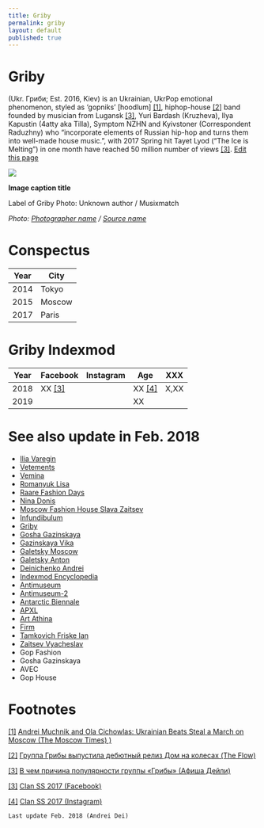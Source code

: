 ```yaml
---
title: Griby
permalink: griby
layout: default
published: true
---
```


# Griby

(Ukr. Гриби; Est. 2016, Kiev) is an Ukrainian, UkrPop emotional phenomenon, styled as ‘gopniks’ [hoodlum] <span id="a1">[\[1\]](#f1)</span>, hiphop-house <span id="a2">[\[2\]](#f2)</span> band founded by musician from Lugansk <span id="a3">[\[3\]](#f3)</span>, Yuri Bardash (Kruzheva), Ilya Kapustin (4atty aka Tilla), Symptom NZHN and Kyivstoner (Correspondent Raduzhny) who “incorporate elements of Russian hip-hop and turns them into well-made house music.”, with 2017 Spring hit Tayet Lyod (“The Ice is Melting”) in one month have reached 50 million number of views <span id="a3">[\[3\]](#f3)</span>. [Edit this page](http://prose.io/#indexmod/encyclopedia/edit/master/griby.md)

![](/encyclopedia/images/image-name.jpg)

**Image caption title**

Label of Griby
Photo: Unknown author / Musixmatch

*Photo: [Photographer name](/photographer-name-page) / [Source name](/source-name-page)*

# Conspectus

|Year|City|
|----|-----|
|2014|Tokyo|
|2015|Moscow|
|2017|Paris|

# Griby Indexmod

|Year|Facebook|Instagram|Age|XXX|
|-|-|-|-|-|
|2018|ХХ <span id="a3">[\[3\]](#f3)</span>||ХХ <span id="a4">[\[4\]](#f4)</span>|Х,ХХ|
|2019|||ХХ||

# See also update in Feb. 2018

+ [Ilia Varegin](varegin-ilia)
+ [Vetements](vetements)
+ [Vemina](vemina)
+ [Romanyuk Lisa](romanyuk-lisa)
+ [Raare Fashion Days](raare-fashion-days)
+ [Nina Donis](nina-donis)
+ [Moscow Fashion House Slava Zaitsev](moscow-fashion-house-slava-zaitsev)
+ [Infundibulum](infundibulum)
+ [Griby](griby)
+ [Gosha Gazinskaya](gosha-gazinskaya)
+ [Gazinskaya Vika](gazinskaya-vika)
+ [Galetsky Moscow](galetsky-moscow)
+ [Galetsky Anton](galetsky-anton)
+ [Deinichenko Andrei](deinichenko-andrei)
+ [Indexmod Encyclopedia](indexmod-encyclopedia)
+ [Antimuseum](antimuseum)
+ [Antimuseum-2](antimuseum-2)
+ [Antarctic Biennale](antarctic-biennale)
+ [APXL](apxl)
+ [Art Athina](art-athina)
+ [Firm](firm)
+ [Tamkovich Friske Ian](tamkovich-friske-ian)
+ [Zaitsev Vyacheslav](zaitsev-vyacheslav)
+ Gop Fashion
+ Gosha Gazinskaya
+ AVEC
+ Gop House


# Footnotes

[[1]](#a1) <span id="f1"></span> [Andrei Muchnik and Ola Cichowlas: Ukrainian Beats Steal a March on Moscow (The Moscow Times) )](http://example.net/article)

[[2]](#a2) <span id="f2"></span> [Группа Грибы выпустила дебютный релиз Дом на колесах (The Flow)](http://example.net/article)

[[3]](#a3) <span id="f3"></span> [В чем причина популярности группы «Грибы» (Афиша Дейли)](http://example.net/article)

[[3]](#a3) <span id="f3"></span> [Clan SS 2017 (Facebook)](http://example.net/article)

[[4]](#a4) <span id="f4"></span> [Clan SS 2017 (Instagram)](http://example.net/article)

`Last update Feb. 2018 (Andrei Dei)`
